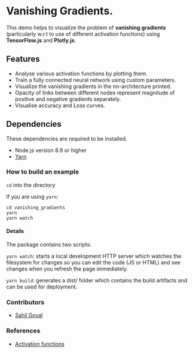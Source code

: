 # Vanishing Gradients.
This demo helps to visualize the problem of **vanishing gradients** (particularly w.r.t to use of different 
activation functions) using **TensorFlow.js** and **Plotly.js**.

## Features

* Analyse various activation functions by plotting them.
* Train a fully connected neural network using custom parameters.
* Visualize the vanishing gradients in the nn-architecture printed.
* Opacity of links between different nodes represent magnitude of positive and negative gradients separately.
* Visualise accuracy and Loss curves.

## Dependencies
These dependencies are required to be installed.

* Node.js version 8.9 or higher
* [Yarn](https://classic.yarnpkg.com/en/docs/install/#debian-stable)

### How to build an example
```cd``` into the directory

If you are using ```yarn```:
```
cd vanishing_gradients
yarn
yarn watch
```


#### Details
The package contains two scripts:

```yarn watch```: starts a local development HTTP server which watches the filesystem for changes so you can edit the code (JS or HTML) and see changes when you refresh the page immediately.

```yarn build```: generates a dist/ folder which contains the build artifacts and can be used for deployment.

### Contributors

* [Sahil Goyal](https://github.com/sahilg06)

### References

* [Activation functions](https://github.com/Polarisation/tfjs-activation-functions)
